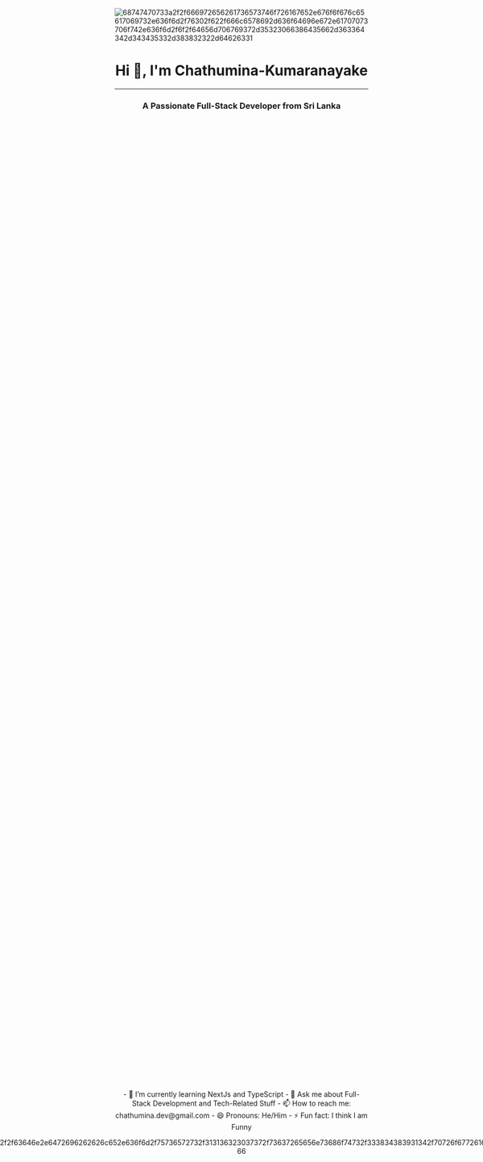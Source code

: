 ![68747470733a2f2f666972656261736573746f726167652e676f6f676c65617069732e636f6d2f76302f622f666c6578692d636f64696e672e61707073706f742e636f6d2f6f2f64656d706769372d35323066386435662d363364342d343435332d383832322d64626331](https://github.com/user-attachments/assets/84a84b62-5e80-493a-b38d-1484ffa71725)



<div align="center">

# Hi 👋, I'm Chathumina-Kumaranayake

<hr style="width: 100%;">

### A Passionate Full-Stack Developer from Sri Lanka

</div>
<div style="display: flex; justify-content: center; align-items: center; flex-direction: column; text-align: center; height: 100vh;">
- 🌱 I’m currently learning NextJs and TypeScript
- 💬 Ask me about Full-Stack Development and Tech-Related Stuff
- 📫 How to reach me: chathumina.dev@gmail.com
- 😄 Pronouns: He/Him
- ⚡ Fun fact: I think I am Funny

![68747470733a2f2f63646e2e6472696262626c652e636f6d2f75736572732f313136323037372f73637265656e73686f74732f333834383931342f70726f6772616d6d65722e676966](https://github.com/user-attachments/assets/dbaecacb-17bb-469a-824a-5935ce723724)

</div>
